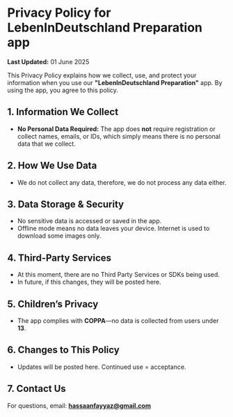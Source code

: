 # Privacy Policy for LebenInDeutschland Preparation app  
**Last Updated:** 01 June 2025  

This Privacy Policy explains how we collect, use, and protect your information when you use our **"LebenInDeutschland Preparation"** app. By using the app, you agree to this policy.  

## 1. Information We Collect  
- **No Personal Data Required:** The app does **not** require registration or collect names, emails, or IDs, which simply means there is no personal data that we collect.

## 2. How We Use Data  
- We do not collect any data, therefore, we do not process any data either.  

## 3. Data Storage & Security  
- No sensitive data is accessed or saved in the app.
- Offline mode means no data leaves your device. Internet is used to download some images only.

## 4. Third-Party Services  
- At this moment, there are no Third Party Services or SDKs being used.
- In future, if this changes, they will be posted here.

## 5. Children’s Privacy  
- The app complies with **COPPA**—no data is collected from users under **13**.  

## 6. Changes to This Policy  
- Updates will be posted here. Continued use = acceptance.  

## 7. Contact Us  
For questions, email: **hassaanfayyaz@gmail.com**  
